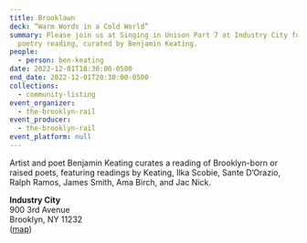 ```yaml
---
title: Brooklawn
deck: “Warm Words in a Cold World”
summary: Please join us at Singing in Unison Part 7 at Industry City for a
  poetry reading, curated by Benjamin Keating.
people:
  - person: ben-keating
date: 2022-12-01T18:30:00-0500
end_date: 2022-12-01T20:30:00-0500
collections:
  - community-listing
event_organizer:
  - the-brooklyn-rail
event_producer:
  - the-brooklyn-rail
event_platform: null
---
```

Artist and poet Benjamin Keating curates a reading of Brooklyn-born or raised poets, featuring readings by Keating, Ilka Scobie, Sante D’Orazio, Ralph Ramos, James Smith, Ama Birch, and Jac Nick.

**Industry City**\
900 3rd Avenue\
Brooklyn, NY 11232\
([map](https://goo.gl/maps/953wyU1UCFuWMyRJ7))